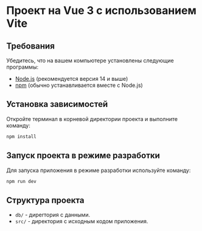 # Проект на Vue 3 с использованием Vite

## Требования
Убедитесь, что на вашем компьютере установлены следующие программы:

- [Node.js](https://nodejs.org/) (рекомендуется версия 14 и выше)
- [npm](https://www.npmjs.com/) (обычно устанавливается вместе с Node.js)

## Установка зависимостей
Откройте терминал в корневой директории проекта и выполните команду:

```bash
npm install
```

## Запуск проекта в режиме разработки
Для запуска приложения в режиме разработки используйте команду:

```bash
npm run dev
```
## Структура проекта
- `db/` - диреrтория с данными.
- `src/` - директория с исходным кодом приложения.
